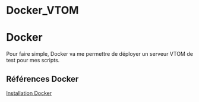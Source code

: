 # Docker_VTOM

# Docker
Pour faire simple, Docker va me permettre de déployer un serveur VTOM de test pour mes scripts.

## Références Docker
[Installation Docker](https://docs.docker.com/installation/windows)

